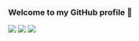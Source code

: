 ### Welcome to my GitHub profile 👋

<!--
**DevanshSampat/DevanshSampat** is a ✨ _special_ ✨ repository because its `README.md` (this file) appears on your GitHub profile.

Here are some ideas to get you started:

- 🔭 I’m currently working on ...
- 🌱 I’m currently learning ...
- 👯 I’m looking to collaborate on ...
- 🤔 I’m looking for help with ...
- 💬 Ask me about ...
- 📫 How to reach me: ...
- 😄 Pronouns: ...
- ⚡ Fun fact: ...
-->
<img src="https://github-readme-stats.vercel.app/api?username=DevanshSampat&show_icons=true&theme=gruvbox&count_private=true" />
<img src="https://github-readme-stats.vercel.app/api/top-langs/?username=DevanshSampat&layout=compact&theme=gruvbox"/>
<img src="https://komarev.com/ghpvc/?username=DevanshSampat"/>
